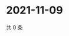 # 2021-11-09

共 0 条

<!-- BEGIN WEIBO -->
<!-- 最后更新时间 Tue Nov 09 2021 19:00:38 GMT+0800 (China Standard Time) -->

<!-- END WEIBO -->
